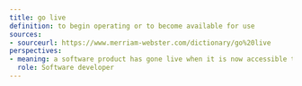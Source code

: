 ```yaml
---
title: go live
definition: to begin operating or to become available for use
sources:
- sourceurl: https://www.merriam-webster.com/dictionary/go%20live
perspectives:
- meaning: a software product has gone live when it is now accessible to the general public or the targetted users.
  role: Software developer
---
```

